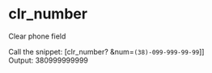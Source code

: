 # clr_number
Clear phone field

Сall the snippet:
[clr_number? &num=`(38)-099-999-99-99`]]
<br>
Output: 380999999999
